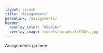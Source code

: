 ```yaml
---
layout: splash
title: "Assignments"
permalink: /assignments/
header:
  overlay_color: "#5e616c"
  overlay_image: /assets/images/XzE7WXs.jpg
---
```


Assignments go here.